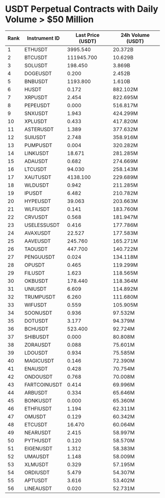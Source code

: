 # USDT Perpetual Contracts with Daily Volume > $50 Million

| Rank | Instrument ID | Last Price (USDT) | 24h Volume (USDT) |
|------|---------------|-------------------|-------------------|
| 1 | ETHUSDT | 3995.540 | 20.372B |
| 2 | BTCUSDT | 111945.700 | 10.629B |
| 3 | SOLUSDT | 198.450 | 3.869B |
| 4 | DOGEUSDT | 0.200 | 2.452B |
| 5 | BNBUSDT | 1193.800 | 1.610B |
| 6 | HUSDT | 0.172 | 882.102M |
| 7 | XRPUSDT | 2.454 | 822.695M |
| 8 | PEPEUSDT | 0.000 | 516.817M |
| 9 | SNXUSDT | 1.943 | 424.299M |
| 10 | XPLUSDT | 0.433 | 417.820M |
| 11 | ASTERUSDT | 1.389 | 377.632M |
| 12 | SUIUSDT | 2.748 | 358.916M |
| 13 | PUMPUSDT | 0.004 | 320.282M |
| 14 | LINKUSDT | 18.671 | 281.285M |
| 15 | ADAUSDT | 0.682 | 274.669M |
| 16 | LTCUSDT | 94.030 | 258.143M |
| 17 | XAUTUSDT | 4138.100 | 229.689M |
| 18 | WLDUSDT | 0.942 | 211.285M |
| 19 | IPUSDT | 6.482 | 210.782M |
| 20 | HYPEUSDT | 39.063 | 203.663M |
| 21 | WLFIUSDT | 0.141 | 183.760M |
| 22 | CRVUSDT | 0.568 | 181.947M |
| 23 | USELESSUSDT | 0.416 | 177.786M |
| 24 | AVAXUSDT | 22.527 | 177.583M |
| 25 | AAVEUSDT | 245.760 | 165.271M |
| 26 | TAOUSDT | 447.700 | 140.722M |
| 27 | PENGUUSDT | 0.024 | 134.118M |
| 28 | OPUSDT | 0.465 | 119.299M |
| 29 | FILUSDT | 1.623 | 118.565M |
| 30 | OKBUSDT | 178.440 | 118.364M |
| 31 | UNIUSDT | 6.609 | 114.892M |
| 32 | TRUMPUSDT | 6.260 | 111.680M |
| 33 | WIFUSDT | 0.559 | 105.905M |
| 34 | SOONUSDT | 0.936 | 97.532M |
| 35 | DOTUSDT | 3.177 | 94.379M |
| 36 | BCHUSDT | 523.400 | 92.724M |
| 37 | SHIBUSDT | 0.000 | 80.808M |
| 38 | ZORAUSDT | 0.088 | 75.601M |
| 39 | LDOUSDT | 0.934 | 75.585M |
| 40 | MAGICUSDT | 0.146 | 72.390M |
| 41 | ENAUSDT | 0.428 | 70.754M |
| 42 | ONDOUSDT | 0.768 | 70.008M |
| 43 | FARTCOINUSDT | 0.414 | 69.996M |
| 44 | ARBUSDT | 0.334 | 65.646M |
| 45 | BONKUSDT | 0.000 | 65.360M |
| 46 | ETHFIUSDT | 1.194 | 62.311M |
| 47 | OMUSDT | 0.129 | 60.342M |
| 48 | ETCUSDT | 16.470 | 60.064M |
| 49 | NEARUSDT | 2.415 | 58.997M |
| 50 | PYTHUSDT | 0.120 | 58.570M |
| 51 | EIGENUSDT | 1.312 | 58.383M |
| 52 | UMAUSDT | 1.148 | 58.009M |
| 53 | XLMUSDT | 0.329 | 57.195M |
| 54 | ORDIUSDT | 5.479 | 54.307M |
| 55 | APTUSDT | 3.616 | 53.402M |
| 56 | LINEAUSDT | 0.020 | 52.731M |
